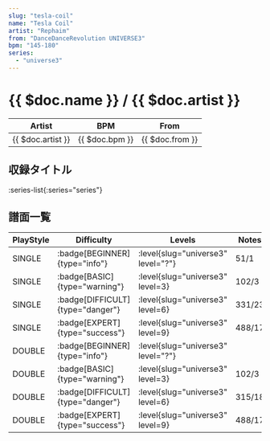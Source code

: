```yaml
---
slug: "tesla-coil"
name: "Tesla Coil"
artist: "Rephaim"
from: "DanceDanceRevolution UNIVERSE3"
bpm: "145-180"
series:
  - "universe3"
---
```


# {{ $doc.name }} / {{ $doc.artist }}

|Artist|BPM|From|
|------|---|----|
|{{ $doc.artist }}|{{ $doc.bpm }}|{{ $doc.from }}|

## 収録タイトル

:series-list{:series="series"}

## 譜面一覧

|PlayStyle|Difficulty|Levels|Notes|Movie|
|---------|----------|------|-----|-----|
|SINGLE| :badge[BEGINNER]{type="info"}|<div class="field is-grouped is-grouped-multiline"> :level{slug="universe3" level="?"}</div>|51/1||
|SINGLE| :badge[BASIC]{type="warning"}|<div class="field is-grouped is-grouped-multiline"> :level{slug="universe3" level=3}</div>|102/3||
|SINGLE| :badge[DIFFICULT]{type="danger"}|<div class="field is-grouped is-grouped-multiline"> :level{slug="universe3" level=6}</div>|331/23||
|SINGLE| :badge[EXPERT]{type="success"}|<div class="field is-grouped is-grouped-multiline"> :level{slug="universe3" level=9}</div>|488/17||
|DOUBLE| :badge[BEGINNER]{type="info"}|<div class="field is-grouped is-grouped-multiline"> :level{slug="universe3" level="?"}</div>|||
|DOUBLE| :badge[BASIC]{type="warning"}|<div class="field is-grouped is-grouped-multiline"> :level{slug="universe3" level=3}</div>|102/3||
|DOUBLE| :badge[DIFFICULT]{type="danger"}|<div class="field is-grouped is-grouped-multiline"> :level{slug="universe3" level=6}</div>|315/18||
|DOUBLE| :badge[EXPERT]{type="success"}|<div class="field is-grouped is-grouped-multiline"> :level{slug="universe3" level=9}</div>|488/17||
